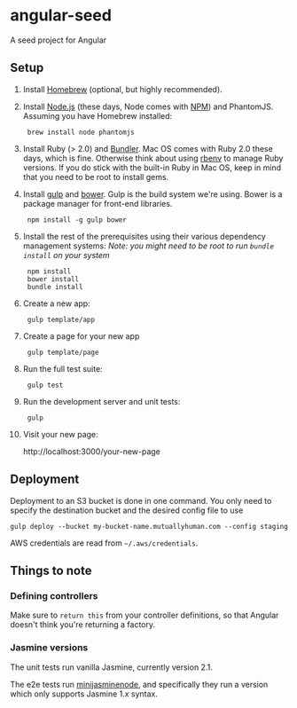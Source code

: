 # angular-seed

A seed project for Angular

## Setup

1. Install [Homebrew](http://brew.sh) (optional, but highly recommended).

2. Install [Node.js](https://nodejs.org) (these days, Node comes with [NPM](https://www.npmjs.org)) and PhantomJS. Assuming you have Homebrew installed:

        brew install node phantomjs

3. Install Ruby (> 2.0) and [Bundler](http://bundler.io). Mac OS comes with Ruby 2.0 these days, which is fine. Otherwise think about using [rbenv](https://github.com/sstephenson/rbenv) to manage Ruby versions. If you do stick with the built-in Ruby in Mac OS, keep in mind that you need to be root to install gems.

4. Install [gulp](http://gulpjs.com) and [bower](http://bower.io). Gulp is the build system we're using. Bower is a package manager for front-end libraries.

        npm install -g gulp bower

5. Install the rest of the prerequisites using their various dependency management systems:
  *Note: you might need to be root to run `bundle install` on your system*

        npm install
        bower install
        bundle install

6. Create a new app:

        gulp template/app

7. Create a page for your new app

        gulp template/page

8. Run the full test suite:

        gulp test

9. Run the development server and unit tests:

        gulp

10. Visit your new page:

       http://localhost:3000/your-new-page


## Deployment

Deployment to an S3 bucket is done in one command. You only need to specify the destination bucket and the desired config file to use

    gulp deploy --bucket my-bucket-name.mutuallyhuman.com --config staging

AWS credentials are read from `~/.aws/credentials`.


## Things to note

### Defining controllers

Make sure to `return this` from your controller definitions, so that Angular doesn't think you're returning a factory.

### Jasmine versions

The unit tests run vanilla Jasmine, currently version 2.1.

The e2e tests run [minijasminenode](https://github.com/juliemr/minijasminenode), and specifically they run a version which only supports Jasmine 1.x syntax.
